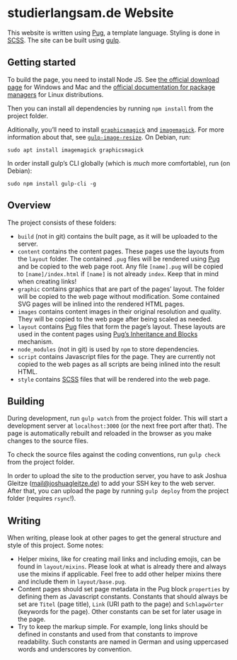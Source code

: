 # studierlangsam.de Website

This website is written using [Pug](https://pugjs.org/api/getting-started.html), a template language. Styling is done in [SCSS](http://sass-lang.com/). The site can be built using [gulp](http://gulpjs.com/).

## Getting started

To build the page, you need to install Node JS. See [the official download page](https://nodejs.org/en/download/) for Windows and Mac and the [official documentation for package managers](https://nodejs.org/en/download/package-manager/) for Linux distributions.

Then you can install all dependencies by running `npm install` from the project folder.

Aditionally, you’ll need to install [`graphicsmagick`](http://www.graphicsmagick.org/) and [`imagemagick`](https://www.imagemagick.org/script/index.php). For more information about that, see [`gulp-image-resize`](https://www.npmjs.com/package/gulp-image-resize). On Debian, run:

```
sudo apt install imagemagick graphicsmagick
```

In order install gulp’s CLI globally (which is *much* more comfortable), run (on Debian):

```
sudo npm install gulp-cli -g
```

## Overview

The project consists of these folders:

 * `build` (not in git) contains the built page, as it will be uploaded to the server.
 * `content` contains the content pages. These pages use the layouts from the `layout` folder. The contained `.pug` files will be rendered using [Pug](https://pugjs.org/api/getting-started.html) and be copied to the web page root. Any file `[name].pug` will be copied to `[name]/index.html` if `[name]` is not already `index`. Keep that in mind when creating links!
 * `graphic` contains graphics that are part of the pages’ layout. The folder will be copied to the web page without modification. Some contained SVG pages will be inlined into the rendered HTML pages.
 * `images` contains content images in their original resolution and quality. They will be copied to the web page after being scaled as needed.
 * `layout` contains [Pug](https://pugjs.org/api/getting-started.html) files that form the page’s layout. These layouts are used in the content pages using [Pug’s Inheritance and Blocks](https://pugjs.org/language/inheritance.html) mechanism.
 * `node_modules` (not in git) is used by `npm` to store dependencies.
 * `script` contains Javascript files for the page. They are currently not copied to the web pages as all scripts are being inlined into the result HTML.
 * `style` contains [SCSS](http://sass-lang.com/) files that will be rendered into the web page.

## Building

During development, run `gulp watch` from the project folder. This will start a development server at `localhost:3000` (or the next free port after that). The page is automatically rebuilt and reloaded in the browser as you make changes to the source files.

To check the source files against the coding conventions, run `gulp check` from the project folder.

In order to upload the site to the production server, you have to ask Joshua Gleitze (mail@joshuagleitze.de) to add your SSH key to the web server. After that, you can upload the page by running `gulp deploy` from the project folder (requires `rsync`!).

## Writing

When writing, please look at other pages to get the general structure and style of this project. Some notes:

 * Helper mixins, like for creating mail links and including emojis, can be found in `layout/mixins`. Please look at what is already there and always use the mixins if applicable. Feel free to add other helper mixins there and include them in `layout/base.pug`.
 * Content pages should set page metadata in the Pug block `properties` by defining them as Javascript constants. Constants that should always be set are `Titel` (page title), `Link` (URI path to the page) and `Schlagwörter` (keywords for the page). Other constants can be set for later usage in the page.
 * Try to keep the markup simple. For example, long links should be defined in constants and used from that constants to improve readability. Such constants are named in German and using uppercased words and underscores by convention.
